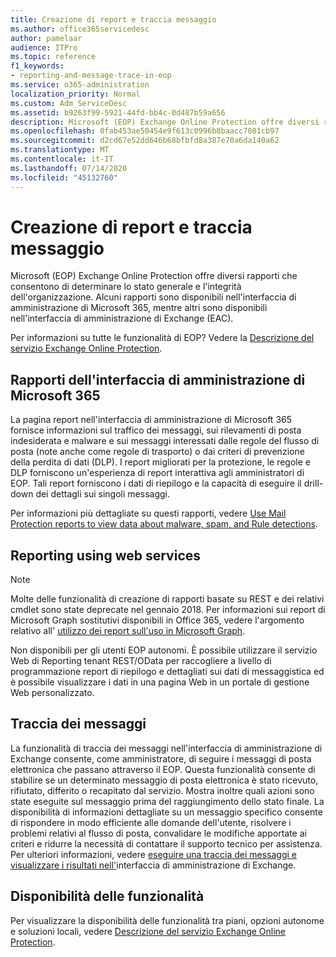 ```yaml
---
title: Creazione di report e traccia messaggio
ms.author: office365servicedesc
author: pamelaar
audience: ITPro
ms.topic: reference
f1_keywords:
- reporting-and-message-trace-in-eop
ms.service: o365-administration
localization_priority: Normal
ms.custom: Adm_ServiceDesc
ms.assetid: b9263f99-5921-44fd-bb4c-0d487b59a656
description: Microsoft (EOP) Exchange Online Protection offre diversi rapporti che consentono di determinare lo stato generale e l'integrità dell'organizzazione. Alcuni rapporti sono disponibili nell'interfaccia di amministrazione di Microsoft 365, mentre altri sono disponibili nell'interfaccia di amministrazione di Exchange (EAC).
ms.openlocfilehash: 0fab453ae50454e9f613c0996b8baacc7081cb97
ms.sourcegitcommit: d2cd67e52dd646b68bfbfd8a387e70a6da140a62
ms.translationtype: MT
ms.contentlocale: it-IT
ms.lasthandoff: 07/14/2020
ms.locfileid: "45132760"
---
```

# <a name="reporting-and-message-trace"></a>Creazione di report e traccia messaggio

Microsoft (EOP) Exchange Online Protection offre diversi rapporti che consentono di determinare lo stato generale e l'integrità dell'organizzazione. Alcuni rapporti sono disponibili nell'interfaccia di amministrazione di Microsoft 365, mentre altri sono disponibili nell'interfaccia di amministrazione di Exchange (EAC).

Per informazioni su tutte le funzionalità di EOP? Vedere la [Descrizione del servizio Exchange Online Protection](exchange-online-protection-service-description.md).

## <a name="microsoft-365-admin-center-reports"></a>Rapporti dell'interfaccia di amministrazione di Microsoft 365

La pagina report nell'interfaccia di amministrazione di Microsoft 365 fornisce informazioni sul traffico dei messaggi, sui rilevamenti di posta indesiderata e malware e sui messaggi interessati dalle regole del flusso di posta (note anche come regole di trasporto) o dai criteri di prevenzione della perdita di dati (DLP). I report migliorati per la protezione, le regole e DLP forniscono un'esperienza di report interattiva agli amministratori di EOP. Tali report forniscono i dati di riepilogo e la capacità di eseguire il drill-down dei dettagli sui singoli messaggi.

Per informazioni più dettagliate su questi rapporti, vedere [Use Mail Protection reports to view data about malware, spam, and Rule detections](https://docs.microsoft.com/exchange/monitoring/use-mail-protection-reports).

## <a name="reporting-using-web-services"></a>Reporting using web services

> [!NOTE]
> Molte delle funzionalità di creazione di rapporti basate su REST e dei relativi cmdlet sono state deprecate nel gennaio 2018. Per informazioni sui report di Microsoft Graph sostitutivi disponibili in Office 365, vedere l'argomento relativo all' [utilizzo dei report sull'uso in Microsoft Graph](https://go.microsoft.com/fwlink/p/?LinkID=865135).

Non disponibili per gli utenti EOP autonomi. È possibile utilizzare il servizio Web di Reporting tenant REST/OData per raccogliere a livello di programmazione report di riepilogo e dettagliati sui dati di messaggistica ed è possibile visualizzare i dati in una pagina Web in un portale di gestione Web personalizzato.

## <a name="message-trace"></a>Traccia dei messaggi

La funzionalità di traccia dei messaggi nell'interfaccia di amministrazione di Exchange consente, come amministratore, di seguire i messaggi di posta elettronica che passano attraverso il EOP. Questa funzionalità consente di stabilire se un determinato messaggio di posta elettronica è stato ricevuto, rifiutato, differito o recapitato dal servizio. Mostra inoltre quali azioni sono state eseguite sul messaggio prima del raggiungimento dello stato finale. La disponibilità di informazioni dettagliate su un messaggio specifico consente di rispondere in modo efficiente alle domande dell'utente, risolvere i problemi relativi al flusso di posta, convalidare le modifiche apportate ai criteri e ridurre la necessità di contattare il supporto tecnico per assistenza. Per ulteriori informazioni, vedere [eseguire una traccia dei messaggi e visualizzare i risultati nell'](https://docs.microsoft.com/exchange/monitoring/trace-an-email-message/run-a-message-trace-and-view-results)interfaccia di amministrazione di Exchange.

## <a name="feature-availability"></a>Disponibilità delle funzionalità

Per visualizzare la disponibilità delle funzionalità tra piani, opzioni autonome e soluzioni locali, vedere [Descrizione del servizio Exchange Online Protection](exchange-online-protection-service-description.md).
